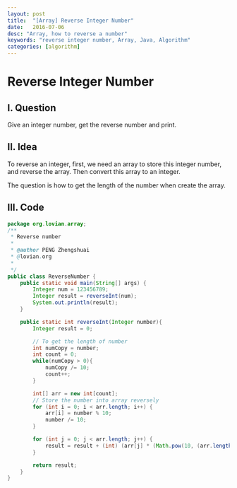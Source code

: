 ```yaml
---
layout: post
title:  "[Array] Reverse Integer Number"
date:   2016-07-06
desc: "Array, how to reverse a number"
keywords: "reverse integer number, Array, Java, Algorithm"
categories: [algorithm]
---
```


# Reverse Integer Number

## I. Question

Give an integer number, get the reverse number and print.

## II. Idea

To reverse an integer, first, we need an array to store this integer number, and reverse the array. Then convert this array to an integer.

The question is how to get the length of the number when create the array.

## III. Code

```java
package org.lovian.array;
/**
 * Reverse number
 *
 * @author PENG Zhengshuai
 * @lovian.org
 *
 */
public class ReverseNumber {
	public static void main(String[] args) {
		Integer num = 123456789;
		Integer result = reverseInt(num);
		System.out.println(result);
	}

	public static int reverseInt(Integer number){
		Integer result = 0;

		// To get the length of number
		int numCopy = number;
		int count = 0;
		while(numCopy > 0){
			numCopy /= 10;
			count++;
		}

		int[] arr = new int[count];
		// Store the number into array reversely
		for (int i = 0; i < arr.length; i++) {
			arr[i] = number % 10;
			number /= 10;
		}

		for (int j = 0; j < arr.length; j++) {
			result = result + (int) (arr[j] * (Math.pow(10, (arr.length-j-1))));
		}

		return result;
	}
}
```

